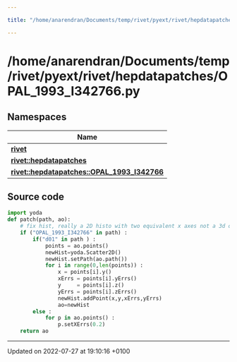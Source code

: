 ```yaml
---

title: "/home/anarendran/Documents/temp/rivet/pyext/rivet/hepdatapatches/OPAL_1993_I342766.py"

---
```


# /home/anarendran/Documents/temp/rivet/pyext/rivet/hepdatapatches/OPAL_1993_I342766.py



## Namespaces

| Name           |
| -------------- |
| **[rivet](http://example.org/namespaces/namespacerivet/)**  |
| **[rivet::hepdatapatches](http://example.org/namespaces/namespacerivet_1_1hepdatapatches/)**  |
| **[rivet::hepdatapatches::OPAL_1993_I342766](http://example.org/namespaces/namespacerivet_1_1hepdatapatches_1_1opal__1993__i342766/)**  |




## Source code

```python
import yoda
def patch(path, ao):
    # fix hist, really a 2D histo with two equivalent x axes not a 3d one
    if ("OPAL_1993_I342766" in path) :
        if("d01" in path ) :
            points = ao.points()
            newHist=yoda.Scatter2D()
            newHist.setPath(ao.path())
            for i in range(0,len(points)) :
                x = points[i].y()
                xErrs = points[i].yErrs()
                y     = points[i].z()
                yErrs = points[i].zErrs()
                newHist.addPoint(x,y,xErrs,yErrs)    
                ao=newHist
        else :
            for p in ao.points() :
                p.setXErrs(0.2)
    return ao
```


-------------------------------

Updated on 2022-07-27 at 19:10:16 +0100
